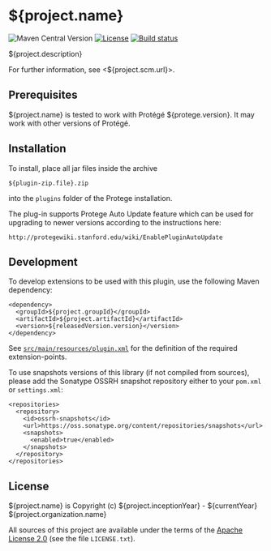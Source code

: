 # ${project.name}
![Maven Central Version](https://img.shields.io/maven-central/v/org.liveontologies/${project.artifactId})
[![License](https://img.shields.io/badge/License-Apache%202.0-blue.svg)](https://opensource.org/licenses/Apache-2.0)
[![Build status](https://ci.appveyor.com/api/projects/status/nd4uyg7hu88h0o2q?svg=true)](https://ci.appveyor.com/project/ykazakov/${project.artifactId})

${project.description}

For further information, see <${project.scm.url}>. 

## Prerequisites

${project.name} is tested to work with Protégé ${protege.version}. It may work 
with other versions of Protégé.

## Installation

To install, place all jar files inside the archive 

	${plugin-zip.file}.zip 

into the `plugins` folder of the Protege installation.

The plug-in supports Protege Auto Update feature which can be used for
upgrading to newer versions according to the instructions here:

    http://protegewiki.stanford.edu/wiki/EnablePluginAutoUpdate

## Development

To develop extensions to be used with this plugin, use the following Maven dependency:

```
<dependency>
  <groupId>${project.groupId}</groupId>
  <artifactId>${project.artifactId}</artifactId>
  <version>${releasedVersion.version}</version>
</dependency>
```
See [`src/main/resources/plugin.xml`](${project.scm.url}/blob/main/src/main/resources/plugin.xml?raw=true) for the definition of the required extension-points.

To use snapshots versions of this library (if not compiled from sources), please add
the Sonatype OSSRH snapshot repository either to your `pom.xml` or `settings.xml`:
```
<repositories>
  <repository>
    <id>ossrh-snapshots</id>
    <url>https://oss.sonatype.org/content/repositories/snapshots</url>
    <snapshots>
      <enabled>true</enabled>
    </snapshots>
  </repository>
</repositories>
```

## License

${project.name} is Copyright (c) ${project.inceptionYear} - ${currentYear} ${project.organization.name}

All sources of this project are available under the terms of the 
[Apache License 2.0](http://www.apache.org/licenses/LICENSE-2.0)
(see the file `LICENSE.txt`).